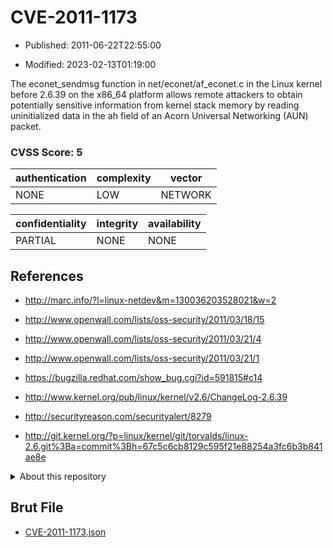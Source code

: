 # CVE-2011-1173

- Published: 2011-06-22T22:55:00

- Modified: 2023-02-13T01:19:00

The econet_sendmsg function in net/econet/af_econet.c in the Linux kernel before 2.6.39 on the x86_64 platform allows remote attackers to obtain potentially sensitive information from kernel stack memory by reading uninitialized data in the ah field of an Acorn Universal Networking (AUN) packet.

### CVSS Score: **5**

| authentication | complexity | vector |
| --- | --- | --- |
| NONE | LOW | NETWORK |

| confidentiality | integrity | availability |
| --- | --- | --- |
| PARTIAL | NONE | NONE |

## References

* http://marc.info/?l=linux-netdev&m=130036203528021&w=2

* http://www.openwall.com/lists/oss-security/2011/03/18/15

* http://www.openwall.com/lists/oss-security/2011/03/21/4

* http://www.openwall.com/lists/oss-security/2011/03/21/1

* https://bugzilla.redhat.com/show_bug.cgi?id=591815#c14

* http://www.kernel.org/pub/linux/kernel/v2.6/ChangeLog-2.6.39

* http://securityreason.com/securityalert/8279

* http://git.kernel.org/?p=linux/kernel/git/torvalds/linux-2.6.git%3Ba=commit%3Bh=67c5c6cb8129c595f21e88254a3fc6b3b841ae8e

<details>
<summary>About this repository</summary> 

  This repository is part of the project [Live Hack CVE](https://github.com/Live-Hack-CVE). Main website can be found [www.live-hack.org](https://www.live-hack.org) 
  
  Made by [Sn0wAlice](https://github.com/Sn0wAlice) for the people that care about security and need to have a feed of the latest CVEs. Hope you enjoy it, don't forget to star the repo and follow me on [Twitter](https://twitter.com/Sn0wAlice) and [Github](https://github.com/Sn0wAlice). And that is my [personnal website](https://www.alice-snow.me/)

  - [Home Page](https://github.com/Live-Hack-CVE)
  - [Framework](https://github.com/Live-Hack-CVE/cve-framework)
  - [CVE database](https://github.com/Live-Hack-CVE/full_database)
  - [Changelog](https://github.com/Live-Hack-CVE/Changelog)
</details>

## Brut File

* [CVE-2011-1173.json](https://raw.githubusercontent.com/Live-Hack-CVE/full_database/main/cves/2011/CVE-2011-1173.json)

